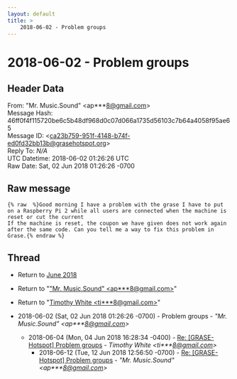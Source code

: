 ```yaml
---
layout: default
title: >
    2018-06-02 - Problem groups
---
```


# 2018-06-02 - Problem groups

## Header Data

From: "Mr. Music.Sound" \<ap***8@gmail.com\><br>
Message Hash: 46ff0f4f115720be6c5b48df968d0c07d066a1735d56103c7b64a4058f95ae65<br>
Message ID: \<ca23b759-951f-4148-b74f-ed0fd32bb13b@grasehotspot.org\><br>
Reply To: _N/A_<br>
UTC Datetime: 2018-06-02 01:26:26 UTC<br>
Raw Date: Sat, 02 Jun 2018 01:26:26 -0700<br>

## Raw message

```
{% raw  %}Good morning I have a problem with the grase I have to put on a Raspberry Pi 2 while all users are connected when the machine is reset or cut the current
If the machine is reset, the coupon we have given does not work again after the same code. Can you tell me a way to fix this problem in Grase.{% endraw %}
```

## Thread

+ Return to [June 2018](/archive/2018/06)

+ Return to "["Mr. Music.Sound" <ap***8<span>@</span>gmail.com>](/authors/ap___8_at_gmail_com)"
+ Return to "[Timothy White <ti***8<span>@</span>gmail.com>](/authors/ti___8_at_gmail_com)"

+ 2018-06-02 (Sat, 02 Jun 2018 01:26:26 -0700) - Problem groups - _"Mr. Music.Sound" \<ap***8@gmail.com\>_
  + 2018-06-04 (Mon, 04 Jun 2018 16:28:34 -0400) - [Re: [GRASE-Hotspot] Problem groups](/archive/2018/06/1ea336de0d78d2a80baf04a1546b5740c7235ae9aafa4c003cd33a716b47a840) - _Timothy White \<ti***8@gmail.com\>_
    + 2018-06-12 (Tue, 12 Jun 2018 12:56:50 -0700) - [Re: [GRASE-Hotspot] Problem groups](/archive/2018/06/d565b2fb8373ca23a0ce05338347c5a43f9d3dc06543aafd0dcdebaabe34c651) - _"Mr. Music.Sound" \<ap***8@gmail.com\>_

